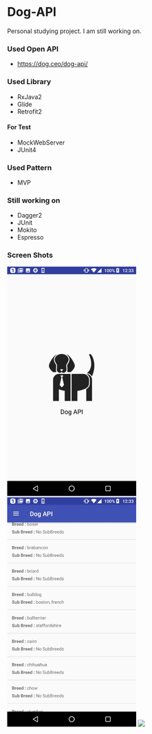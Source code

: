 # Dog-API
Personal studying project. I am still working on.

### Used Open API
- https://dog.ceo/dog-api/

### Used Library
- RxJava2
- Glide
- Retrofit2
#### For Test
- MockWebServer
- JUnit4

### Used Pattern
- MVP

### Still working on
- Dagger2
- JUnit
- Mokito
- Espresso

### Screen Shots
<img src="https://github.com/im182cm/Dog-API/blob/master/Screenshot1.jpg" width="300">
<img src="https://github.com/im182cm/Dog-API/blob/master/Screenshot2.jpg" width="300">
<img src="https://github.com/im182cm/Dog-API/blob/master/Screenshot4.jpg" width="300">
